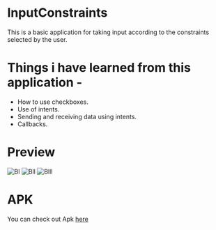 # InputConstraints

This is a basic application for taking input according to the constraints selected by the user.

# Things i have learned from this application - 

* How to use checkboxes.
* Use of intents.
* Sending and receiving data using intents.
* Callbacks.

# Preview

![Bl](https://user-images.githubusercontent.com/68476336/116872393-6e5f9700-ac33-11eb-9a08-2e47f02c7599.PNG)
![Bll](https://user-images.githubusercontent.com/68476336/116872415-77506880-ac33-11eb-91e6-b1f86fb0befd.PNG)
![Blll](https://user-images.githubusercontent.com/68476336/116872429-7ddee000-ac33-11eb-9886-b017ac8b61bc.PNG)

# APK

You can check out Apk [here](https://github.com/karanchhatwani1/InputConstraints/blob/master/app-debug.apk)
